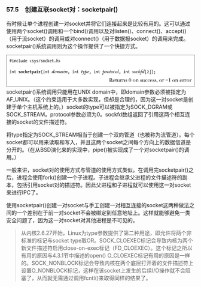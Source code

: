 ### 57.5　创建互联socket对：socketpair()

有时候让单个进程创建一对socket并将它们连接起来是比较有用的。这可以通过使用两个socket()调用和一个bind()调用以及对listen()、connect()、accept()（用于流socket）的调用或对connect()（用于数据报socket）的调用来完成。socketpair()系统调用则为这个操作提供了一个快捷方式。



![1463.png](../images/1463.png)
socketpair()系统调用只能用在UNIX domain中，即domain参数必须被指定为AF_UNIX。（这个约束适用于大多数实现，但却是合理的，因为这一对socket是创建于单个主机系统上的。）socket的type可以被指定为SOCK_DGRAM或SOCK_STREAM。protocol参数必须为0。sockfd数组返回了引用这两个相互连接的socket的文件描述符。

将type指定为SOCK_STREAM相当于创建一个双向管道（也被称为流管道）。每个socket都可以用来读取和写入，并且这两个socket之间每个方向上的数据信道是分开的。（在从BSD演化来的实现中，pipe()被实现成了一个对socketpair()的调用。）

一般来讲，socket对的使用方式与管道的使用方式类似。在调用完socketpair()之后，进程会使用fork()创建一个子进程。子进程会继承父进程的文件描述符的副本，包括引用socket对的描述符。因此父进程和子进程就可以使用这一对socket来进行IPC了。

使用socketpair()创建一对socket与手工创建一对相互连接的socket这两种做法之间的一个差别在于前一对socket不会被绑定到任意地址上。这样就能够避免一类安全问题了，因为这一对socket对其他进程是不可见的。

> 从内核2.6.27开始，Linux为type参数提供了第二种用途，即允许将两个非标准的标记与socket type取OR。SOCK_CLOEXEC标记会导致内核为两个新文件描述符启用close-on-exec标记（FD_CLOEXEC）。这个标记之所以有用的原因与4.3.1节中描述的open() O_CLOEXEC标记有用的原因是一样的。SOCK_NONBLOCK标记会导致内核在两个底层打开着的文件描述符上设置O_NONBLOCK标记，这样在该socket上发生的后续I/O操作就不会阻塞了，从而就无需通过调用fcntl()来取得同样的结果了。

